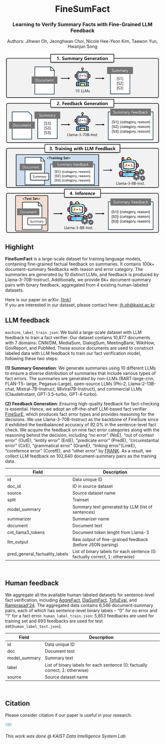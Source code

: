 <h1 align="center">
FineSumFact
</h1>


<h3 align="center">
Learning to Verify Summary Facts with Fine-Grained LLM Feedback
</h3>



<div align="center">
  <p>Authors: Jihwan Oh, Jeonghwan Choi, Nicole Hee-Yeon Kim, Taewon Yun, Hwanjun Song</p>

<p align="center">
  <img src="FineSumFact_main.png" alt="" width="500">
</p>

</div>

## Highlight
**FineSumFact** is a large-scale dataset for training language models, containing fine-grained factual feedback on summaries. It contains 100k+ document-summary feedbacks with reason and error category. The summaries are generated by 10 distinct LLMs, and feedback is produced by Llama-3-70B-Instruct. Additionally, we provide 6k+ document-summary pairs with binary feedback, aggregated from 4 existing human-labeled datasets. 

Here is our paper on arXiv: [[link](https://arxiv.org/abs/2412.10689)]\
If you are interested in our dataset, please contact here: jh.oh@kaist.ac.kr
<br/> 

## LLM feedback
```machine_label_train.json```: We build a large-scale dataset with LLM feedback to train a fact verifier.
Our dataset contains 10,877 documents with 7 domains: CNN/DM, MediaSum, DialogSum, MeetingBank, WikiHow, GovReport, and PubMed. These source documents are used to construct labeled data with LLM feedback to train our fact verification model, following these two steps:

**(1) Summary Generation**: We generate summaries using 10 different LLMs to ensure a diverse distribution of summaries that include various types of fact errors. The summaries are generated by non-LLMs (BART-large-cnn, FLAN-T5-
large, Pegasus-Large), open-source LLMs (Phi-2,
Llama-2-13B-chat, Mistral-7B-Instruct, Mixtral7B-Instruct), and commercial LLMs (ClaudeInstant, GPT-3.5-turbo, GPT-4-turbo).

**(2) Feedback Generation**: Ensuring high-quality feedback for fact-checking is essential. Hence, we adopt an off-the-shelf LLM-based fact verifier [FineSurE](https://aclanthology.org/2024.acl-long.51/), which produces fact error types and provides reasoning for the decisions. We use Llama-3-70B-Instruct as the backbone of FineSure since it exhibited the bestbalanced accuracy of 92.0% in the sentence-level fact check. We acquire the feedback on nine fact error
categories along with the reasoning behind the decision, including “no error" (NoE), “out of context error" (OutE), “entity error" (EntE), “predicate error" (PredE), “circumstantial error" (CirE), “grammatical error" (GramE), “linking error"(LinkE), “corefernce error" (CorefE), and “other error" by [FRANK](https://aclanthology.org/2021.naacl-main.383/). As a result, we collect LLM feedback on 102,640 document-summary pairs as the training data.


| Field               | Description                                |
|---------------------|--------------------------------------------|
| id                  | Data unique ID                             |
| doc_id              | ID in source dataset                       |
| source              | Source dataset name                        |
| split               | Trainset                                   |
| model_summary       | Summary text generated by LLM (list of sentences)       |
| summarizer          | Summarizer name                            |
| document            | Document text                              |
| cnt_llama3_tokens   | Document token lenght from Llama-3         |
| llm_output          | Raw output of fine-grained feedback (before JSON parsing) |
| pred_general_factuality_labels | List of binary labels for each sentence  (0: factually correct, 1: otherwise)|

<br/> 

## Human feedback
We aggregate all the available human-labeled datasets for sentence-level fact verification, including [AggreFact](https://aclanthology.org/2023.acl-long.650/), [DiaSumFact](https://aclanthology.org/2023.acl-long.377/), [TofuEval](https://aclanthology.org/2024.naacl-long.251/), and [Ramprasad'24](https://aclanthology.org/2024.eacl-short.7/). The aggregated data contains 6,546 document-summary pairs, each of which has sentence-level binary labels – “0" for no error and “1" for a fact error. ```human_label_train.json```: 5,853 feedbacks are used for training set and 693 feedbacks are used for test set(```human_label_test.json```).

| Field               | Description                                |
|---------------------|--------------------------------------------|
| id                  | Data unique ID                             |
| doc                 | Document text                              |
| model_summary       | Summary text                               |
| label               | List of binary labels for each sentence  (0: factually correct, 1: otherwise)|
| source              | Source dataset name                        |
<br/> 

## Citation

Please consider citation if our paper is useful in your research.
```BibTeX
TBD
```

###### *This work was done @ KAIST Data Intelligence System Lab*
